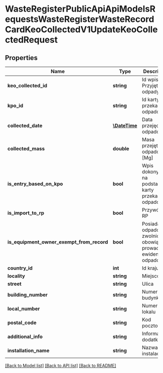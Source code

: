 # WasteRegisterPublicApiApiModelsRequestsWasteRegisterWasteRecordCardKeoCollectedV1UpdateKeoCollectedRequest

## Properties
Name | Type | Description | Notes
------------ | ------------- | ------------- | -------------
**keo_collected_id** | **string** | Id wpisu Przyjęte odpady | [optional] 
**kpo_id** | **string** | Id karty przekazania odpadów | [optional] 
**collected_date** | [**\DateTime**](\DateTime.md) | Data przejęcia odpadów | [optional] 
**collected_mass** | **double** | Masa przejętych odpadów [Mg] | [optional] 
**is_entry_based_on_kpo** | **bool** | Wpis dokonywany na podstawie karty przekazania odpadów | [optional] 
**is_import_to_rp** | **bool** | Przywóz do RP | [optional] 
**is_equipment_owner_exempt_from_record** | **bool** | Posiadacz odpadów zwolniony z obowiązku prowadzenia ewidencji odpadów | [optional] 
**country_id** | **int** | Id kraju | [optional] 
**locality** | **string** | Miejscowość | [optional] 
**street** | **string** | Ulica | [optional] 
**building_number** | **string** | Numer budynku | [optional] 
**local_number** | **string** | Numer lokalu | [optional] 
**postal_code** | **string** | Kod pocztowy | [optional] 
**additional_info** | **string** | Informacje dodatkowe | [optional] 
**installation_name** | **string** | Nazwa instalacji | [optional] 

[[Back to Model list]](../README.md#documentation-for-models) [[Back to API list]](../README.md#documentation-for-api-endpoints) [[Back to README]](../README.md)


